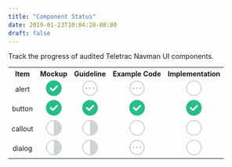 ```yaml
---
title: "Component Status"
date: 2019-01-23T10:04:28-08:00
draft: false
---
```


<span>Track the progress of audited Teletrac Navman UI components.</span>
<table>
  <tr>
    <th>Item</th>
    <th>Mockup</th> 
    <th>Guideline</th>
    <th>Example Code</th>
    <th>Implementation</th>
  </tr>
  <tr align="center">
    <td>alert</td>
    <td><img src="svgs/cs-done.svg"></td> 
    <td><img src="svgs/cs-queue.svg"></td> 
    <td><img src="svgs/cs-queue.svg"></td> 
    <td><img src="svgs/cs-circle.svg"></td> 
  </tr>
  <tr align="center">
    <td>button</td>
    <td><img src="svgs/cs-done.svg"></td> 
    <td><img src="svgs/cs-done.svg"></td> 
    <td><img src="svgs/cs-done.svg"></td> 
    <td><img src="svgs/cs-done.svg"></td> 
  </tr>
  <tr align="center">
    <td>callout</td>
    <td><img src="svgs/cs-progress.svg"></td> 
    <td><img src="svgs/cs-progress.svg"></td> 
    <td><img src="svgs/cs-circle.svg"></td> 
    <td><img src="svgs/cs-circle.svg"></td> 
  </tr>
  <tr align="center">
    <td>dialog</td>
    <td><img src="svgs/cs-progress.svg"></td> 
    <td><img src="svgs/cs-progress.svg"></td> 
    <td><img src="svgs/cs-queue.svg"></td> 
    <td><img src="svgs/cs-circle.svg"></td> 
  </tr>
</table>


